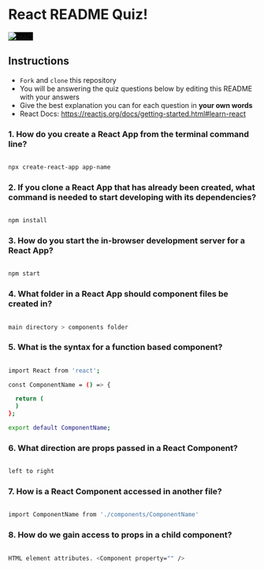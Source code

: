 # React README Quiz!

<div>
  <img alt="react" style="background-color: black" src="https://betabeers.com/static/uploads/blog/20170420_React_logo_wordmark.png" />
</div>

## Instructions

- `Fork` and `clone` this repository
- You will be answering the quiz questions below by editing this README with your answers
- Give the best explanation you can for each question in **your own words**
- React Docs: https://reactjs.org/docs/getting-started.html#learn-react

### 1. How do you create a React App from the terminal command line?

```sh

npx create-react-app app-name

```

### 2. If you clone a React App that has already been created, what command is needed to start developing with its dependencies?

```sh

npm install

```

### 3. How do you start the in-browser development server for a React App?

```sh

npm start

```

### 4. What folder in a React App should component files be created in?

```sh

main directory > components folder

```

### 5. What is the syntax for a function based component?

```sh

import React from 'react';

const ComponentName = () => {

  return (
  )
};

export default ComponentName;

```

### 6. What direction are props passed in a React Component?

```sh

left to right

```

### 7. How is a React Component accessed in another file?

```sh

import ComponentName from './components/ComponentName'

```

### 8. How do we gain access to props in a child component?

```sh

HTML element attributes. <Component property="" />

```
